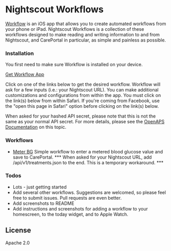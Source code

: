 # Nightscout Workflows

[Workflow] is an iOS app that allows you to create automated workflows from your phone or iPad. Nightscout Workflows is a collection of these workflows designed to make reading and writing information to and from Nightscout, and CarePortal in particular, as simple and painless as possible.

### Installation
You first need to make sure Workflow is installed on your device. 

[Get Workflow App]

Click on one of the links below to get the desired workflow. Workflow will ask for a few inputs (i.e.: your Nightscout URL). You can make additional customizations and configurations from within the app. You must click on the link(s) below from within Safari. If you're coming from Facebook, use the "open this page in Safari" option before clicking on the link(s) below. 

When asked for your hashed API secret, please note that this is not the same as your normal API secret. For more details, please see the [OpenAPS Documentation] on this topic. 

### Workflows
 - [Meter BG] Simple workflow to enter a metered blood glucose value and save to CarePortal. *** When asked for your Nightscout URL, add /api/v1/treatments.json to the end. This is a temporary workaround. ***

### Todos

 - Lots - just getting started
 - Add several other workflows. Suggestions are welcomed, so please feel free to submit issues. Pull requests are even better.
 - Add screenshots to README
 - Add instructions and screenshots for adding a workflow to your homescreen, to the today widget, and to Apple Watch. 


License
----
Apache 2.0

[Workflow]: http://workflow.is/
[Get Workflow App]: http://workflow.is/download
[Meter BG]: workflow://import-workflow?url=[https://github.com/ella7/nightscout-workflows/raw/master/workflows/Meter%20BG.wflow]
[OpenAPS Documentation]: http://openaps.readthedocs.io/en/latest/docs/Customize-Iterate/ifttt-integration.html#ifttt-setup-for-phones
